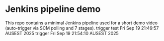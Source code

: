# Jenkins pipeline demo
This repo contains a minimal Jenkins pipeline used for a short demo video (auto-trigger via SCM polling and 7 stages).
trigger test Fri Sep 19 21:49:57 AUSEST 2025
trigger Fri Sep 19 21:54:10 AUSEST 2025
